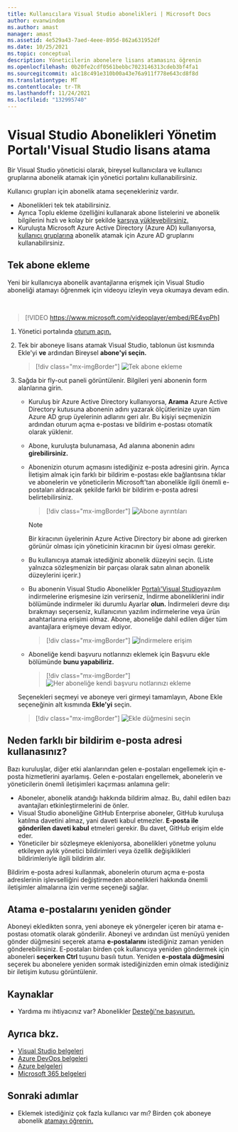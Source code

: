 ```yaml
---
title: Kullanıcılara Visual Studio abonelikleri | Microsoft Docs
author: evanwindom
ms.author: amast
manager: amast
ms.assetid: 4e529a43-7aed-4eee-895d-862a631952df
ms.date: 10/25/2021
ms.topic: conceptual
description: Yöneticilerin abonelere lisans atamasını öğrenin
ms.openlocfilehash: 0b20fe2cdf0561bebbc7023146313cdeb3bf4fa1
ms.sourcegitcommit: a1c18c491e310b00a43e76a911f778e643cd8f8d
ms.translationtype: MT
ms.contentlocale: tr-TR
ms.lasthandoff: 11/24/2021
ms.locfileid: "132995740"
---
```

# <a name="assign-licenses-in-the-visual-studio-subscriptions-administration-portal"></a>Visual Studio Abonelikleri Yönetim Portalı'Visual Studio lisans atama
Bir Visual Studio yöneticisi olarak, bireysel kullanıcılara ve kullanıcı gruplarına abonelik atamak için yönetici portalını kullanabilirsiniz.

Kullanıcı grupları için abonelik atama seçenekleriniz vardır.  
- Abonelikleri tek tek atabilirsiniz.
- Ayrıca Toplu ekleme özelliğini kullanarak abone listelerini ve abonelik bilgilerini hızlı ve kolay bir şekilde [karşıya yükleyebilirsiniz.](assign-license-bulk.md)
- Kuruluşta Microsoft Azure Active Directory (Azure AD) kullanıyorsa, [kullanıcı gruplarına](./assign-license-bulk.md#use-azure-active-directory-groups-to-assign-subscriptions) abonelik atamak için Azure AD gruplarını kullanabilirsiniz.  


## <a name="add-a-single-subscriber"></a>Tek abone ekleme
Yeni bir kullanıcıya abonelik avantajlarına erişmek için Visual Studio aboneliği atamayı öğrenmek için videoyu izleyin veya okumaya devam edin.

<br>

> [!VIDEO https://www.microsoft.com/videoplayer/embed/RE4vpPh]


1. Yönetici portalında [oturum açın.](https://manage.visualstudio.com)
2. Tek bir aboneye lisans atamak Visual Studio, tablonun üst kısmında Ekle'yi **ve** ardından Bireysel **abone'yi seçin.**
   > [!div class="mx-imgBorder"]
   > ![Tek abone ekleme](_img/assign-license-add/add-subscriber-individual.png "Ekle'yi ve ardından Tek abone'yi seçerek tek bir abonelik attayabilirsiniz.")
3. Sağda bir fly-out paneli görüntülenir.  Bilgileri yeni abonenin form alanlarına girin. 
   - Kuruluş bir Azure Active Directory kullanıyorsa, **Arama** Azure Active Directory kutusuna abonenin adını yazarak ölçütlerinize uyan tüm Azure AD grup üyelerinin adlarını geri alır.  Bu kişiyi seçmenizin ardından oturum açma e-postası ve bildirim e-postası otomatik olarak yüklenir.  
   - Abone, kuruluşta bulunamasa, Ad alanına abonenin adını **girebilirsiniz.**  
   - Abonenizin oturum açmasını istediğiniz e-posta adresini girin.  Ayrıca İletişim almak  için farklı bir bildirim e-postası ekle bağlantısına tıklar ve abonelerin ve yöneticilerin Microsoft'tan abonelikle ilgili önemli e-postaları aldıracak şekilde farklı bir bildirim e-posta adresi belirtebilirsiniz.
      > [!div class="mx-imgBorder"]
      > ![Abone ayrıntıları](_img/assign-license-add/subscriber-details.png "Abone adını ve diğer ayrıntıları girin veya kiracı üyelerinden birini seçin.")

      > [!NOTE]
      > Bir kiracının üyelerinin Azure Active Directory bir abone adı girerken görünür olması için yöneticinin kiracının bir üyesi olması gerekir. 
   - Bu kullanıcıya atamak istediğiniz abonelik düzeyini seçin.  (Liste yalnızca sözleşmenizin bir parçası olarak satın alınan abonelik düzeylerini içerir.)  
   - Bu abonenin Visual Studio Abonelikler [Portalı'Visual Studio](https://my.visualstudio.com?wt.mc_id=o~msft~docs)yazılım indirmelerine erişmesine izin verirseniz, İndirme aboneliklerini indir bölümünde indirmeler iki durumlu Ayarlar **olun.** İndirmeleri devre dışı bırakmayı seçerseniz, kullanıcının yazılım indirmelerine veya ürün anahtarlarına erişimi olmaz.  Abone, aboneliğe dahil edilen diğer tüm avantajlara erişmeye devam ediyor.
     > [!div class="mx-imgBorder"]
     > ![İndirmelere erişim](media/access-to-downloads.png "Aboneye yazılım indirme erişimi sağlamak için 'İzin Ver'i seçin.")

   - Aboneliğe kendi başvuru notlarınızı eklemek için Başvuru ekle bölümünde **bunu yapabiliriz.**
      > [!div class="mx-imgBorder"]
      > ![Her aboneliğe kendi başvuru notlarınızı ekleme](media/add-subscriber-reference-notes.png "Bu abonelikle ilgili notları kaydetmek için Başvuru alanını kullanın.")

    Seçenekleri seçmeyi ve aboneye veri girmeyi tamamlayın, Abone Ekle seçeneğinin alt kısmında **Ekle'yi** seçin. 
      > [!div class="mx-imgBorder"]
      > ![Ekle düğmesini seçin](media/add-button.png "Bilgileri kaydetmek ve aboneliği aboneye atamak için Ekle'yi seçin.")

## <a name="why-use-a-different-notification-email-address"></a>Neden farklı bir bildirim e-posta adresi kullanasınız?
Bazı kuruluşlar, diğer etki alanlarından gelen e-postaları engellemek için e-posta hizmetlerini ayarlamış.  Gelen e-postaları engellemek, abonelerin ve yöneticilerin önemli iletişimleri kaçırması anlamına gelir:
  - Aboneler, abonelik atandığı hakkında bildirim almaz.  Bu, dahil edilen bazı avantajları etkinleştirmelerini de önler.  
  - Visual Studio aboneliğine GitHub Enterprise aboneler, GitHub kuruluşa katılma davetini almaz, yani daveti kabul etmezler. **E-posta ile gönderilen daveti kabul** etmeleri gerekir. Bu davet, GitHub erişim elde eder. 
  - Yöneticiler bir sözleşmeye ekleniyorsa, abonelikleri yönetme yolunu etkileyen aylık yönetici bildirimleri veya özellik değişiklikleri bildirimleriyle ilgili bildirim alır.

Bildirim e-posta adresi kullanmak, abonelerin oturum açma e-posta adreslerinin işlevselliğini değiştirmeden abonelikleri hakkında önemli iletişimler almalarına izin verme seçeneği sağlar.  

## <a name="resend-assignment-emails"></a>Atama e-postalarını yeniden gönder
Aboneyi ekledikten sonra, yeni aboneye ek yönergeler içeren bir atama e-postası otomatik olarak gönderilir. Aboneyi ve ardından üst menüyü yeniden gönder düğmesini seçerek atama **e-postalarını** istediğiniz zaman yeniden gönderebilirsiniz.  E-postaları birden çok kullanıcıya yeniden göndermek için aboneleri **seçerken Ctrl** tuşunu basılı tutun.  Yeniden **e-postala düğmesini** seçerek bu abonelere yeniden sormak istediğinizden emin olmak istediğiniz bir iletişim kutusu görüntülenir.  


## <a name="resources"></a>Kaynaklar
- Yardıma mı ihtiyacınız var?  Abonelikler [Desteği'ne başvurun.](https://aka.ms/vsadminhelp)

## <a name="see-also"></a>Ayrıca bkz.
- [Visual Studio belgeleri](/visualstudio/)
- [Azure DevOps belgeleri](/azure/devops/)
- [Azure belgeleri](/azure/)
- [Microsoft 365 belgeleri](/microsoft-365/)

## <a name="next-steps"></a>Sonraki adımlar
- Eklemek istediğiniz çok fazla kullanıcı var mı?  Birden çok aboneye abonelik [atamayı öğrenin.](assign-license-bulk.md)

